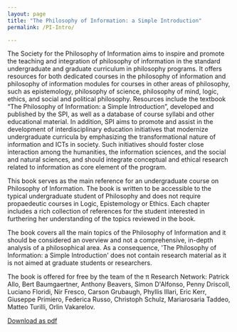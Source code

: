 ```yaml
---
layout: page
title: "The Philosophy of Information: a Simple Introduction"
permalink: /PI-Intro/

---
```


The Society for the Philosophy of Information aims to inspire and promote the teaching and integration of philosophy of information in the standard undergraduate and graduate curriculum in philosophy programs. It offers resources for both dedicated courses in the philosophy of information and philosophy of information modules for courses in other areas of philosophy, such as epistemology, philosophy of science, philosophy of mind, logic, ethics, and social and political philosophy. Resources include the textbook “The Philosophy of Information: a Simple Introduction”, developed and published by the SPI, as well as a database of course syllabi and other educational material. In addition, SPI aims to promote and assist in the development of interdisciplinary education initiatives that modernize undergraduate curricula by emphasizing the transformational nature of information and ICTs in society. Such initiatives should foster close interaction among the humanities, the information sciences, and the social and natural sciences, and should integrate conceptual and ethical research related to information as core element of the program.

This book serves as the main reference for an undergraduate course on Philosophy of Information. The book is written to be accessible to the typical undergraduate student of Philosophy and does not require propaedeutic courses in Logic, Epistemology or Ethics. Each chapter includes a rich collection of references for the student interested in furthering her understanding of the topics reviewed in the book.

The book covers all the main topics of the Philosophy of Information and it should be considered an overview and not a comprehensive, in-depth analysis of a philosophical area. As a consequence, 'The Philosophy of Information: a Simple Introduction' does not contain research material as it is not aimed at graduate students or researchers.

The book is offered for free by the team of the π Research Network: Patrick Allo, Bert Baumgaertner, Anthony Beavers, Simon D'Alfonso, Penny Driscoll, Luciano Floridi, Nir Fresco, Carson Grubaugh, Phyllis Illari, Eric Kerr, Giuseppe Primiero, Federica Russo, Christoph Schulz, Mariarosaria Taddeo, Matteo Turilli, Orlin Vakarelov.

[Download as pdf](/resources/i2pi_2013.pdf)
